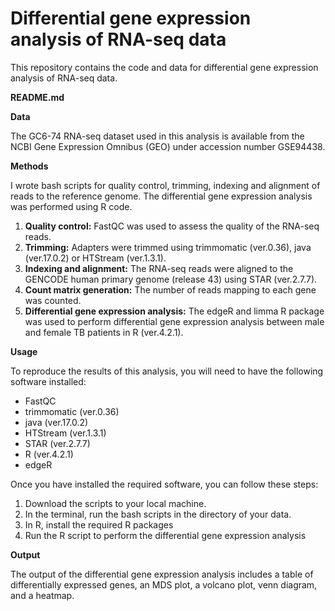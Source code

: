 # Differential gene expression analysis of RNA-seq data
This repository contains the code and data for differential gene expression analysis of RNA-seq data.

**README.md**

**Data**

The GC6-74 RNA-seq dataset used in this analysis is available from the NCBI Gene Expression Omnibus (GEO) under accession number GSE94438.

**Methods**

I wrote bash scripts for quality control, trimming, indexing and alignment of reads to the reference genome. The differential gene expression analysis was performed using R code.

1. **Quality control:** FastQC was used to assess the quality of the RNA-seq reads.
2. **Trimming:** Adapters were trimmed using trimmomatic (ver.0.36), java (ver.17.0.2) or HTStream (ver.1.3.1).
3. **Indexing and alignment:** The RNA-seq reads were aligned to the GENCODE human primary genome (release 43) using STAR (ver.2.7.7).
4. **Count matrix generation:** The number of reads mapping to each gene was counted.
5. **Differential gene expression analysis:** The edgeR and limma R package was used to perform differential gene expression analysis between male and female TB patients in R (ver.4.2.1).

**Usage**

To reproduce the results of this analysis, you will need to have the following software installed:

* FastQC
* trimmomatic (ver.0.36)
* java (ver.17.0.2)
* HTStream (ver.1.3.1)
* STAR (ver.2.7.7)
* R (ver.4.2.1)
* edgeR

Once you have installed the required software, you can follow these steps:

1. Download the scripts to your local machine.
2. In the terminal, run the bash scripts in the directory of your data.
3. In R, install the required R packages
4. Run the R script to perform the differential gene expression analysis

**Output**

The output of the differential gene expression analysis includes a table of differentially expressed genes, an MDS plot, a volcano plot, venn diagram, and a heatmap.

